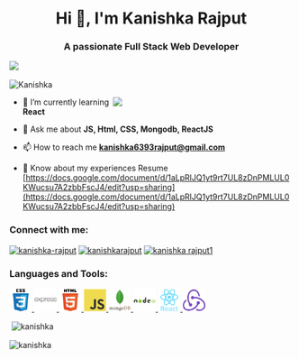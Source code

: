 
<h1 align="center">Hi 👋, I'm Kanishka Rajput </h1>
<h3 align="center">A passionate Full Stack Web Developer</h3>
<a align="center" href="https://github.com/shikha-max/readme-typing-svg"><img src="https://readme-typing-svg.herokuapp.com?lines=I'm+Aspiring+MERN+Stack+Developer;%20Enthusiastic%20and%20Motivated;I%20Always%20enjoy%20learning%20new%20things&center=true&width=800&height=60"></a>

<p align="left"> <img src="https://komarev.com/ghpvc/?username=rash6&label=Profile%20views&color=0e75b6&style=flat" alt="Kanishka" /> </p>

<img align="right" src="https://camo.githubusercontent.com/fae4b674aa5c53e9e47f1e52309676275b456869cbc75367e4118b0c9d8d3ae4/68747470733a2f2f6166702e6f72672e706b2f77702d636f6e74656e742f75706c6f6164732f323032312f30382f616d617a6f6e2d76612e676966" width="320px">

- 🌱 I’m currently learning **React**

- 💬 Ask me about **JS, Html, CSS, Mongodb, ReactJS**

- 📫 How to reach me **kanishka6393rajput@gmail.com**

- 📄 Know about my experiences Resume [https://docs.google.com/document/d/1aLpRlJQ1yt9rt7UL8zDnPMLUL0KWucsu7A2zbbFscJ4/edit?usp=sharing](https://docs.google.com/document/d/1aLpRlJQ1yt9rt7UL8zDnPMLUL0KWucsu7A2zbbFscJ4/edit?usp=sharing)

<h3 align="left">Connect with me:</h3>
<p align="left">
<a href="https://linkedin.com/in/kanishka-rajput" target="blank"><img align="center" src="https://raw.githubusercontent.com/rahuldkjain/github-profile-readme-generator/master/src/images/icons/Social/linked-in-alt.svg" alt="kanishka-rajput" height="30" width="40" /></a>
<a href="https://www.hackerrank.com/KanishkaRajputdj" target="blank"><img align="center" src="https://raw.githubusercontent.com/rahuldkjain/github-profile-readme-generator/master/src/images/icons/Social/hackerrank.svg" alt="kanishkarajput" height="30" width="40" /></a>
  <a href="https://leetcode.com/KanishkaRajput1/" target="blank"><img align="center" src="https://raw.githubusercontent.com/rahuldkjain/github-profile-readme-generator/master/src/images/icons/Social/leet-code.svg" alt="kanishka rajput1" height="30" width="40" /></a>
</p>

<h3 align="left">Languages and Tools:</h3>
<p align="left"> <a href="https://www.w3schools.com/css/" target="_blank" rel="noreferrer"> <img src="https://raw.githubusercontent.com/devicons/devicon/master/icons/css3/css3-original-wordmark.svg" alt="css3" width="40" height="40"/> </a> <a href="https://expressjs.com" target="_blank" rel="noreferrer"> <img src="https://raw.githubusercontent.com/devicons/devicon/master/icons/express/express-original-wordmark.svg" alt="express" width="40" height="40"/> </a> <a href="https://www.w3.org/html/" target="_blank" rel="noreferrer"> <img src="https://raw.githubusercontent.com/devicons/devicon/master/icons/html5/html5-original-wordmark.svg" alt="html5" width="40" height="40"/> </a> <a href="https://developer.mozilla.org/en-US/docs/Web/JavaScript" target="_blank" rel="noreferrer"> <img src="https://raw.githubusercontent.com/devicons/devicon/master/icons/javascript/javascript-original.svg" alt="javascript" width="40" height="40"/> </a> <a href="https://www.mongodb.com/" target="_blank" rel="noreferrer"> <img src="https://raw.githubusercontent.com/devicons/devicon/master/icons/mongodb/mongodb-original-wordmark.svg" alt="mongodb" width="40" height="40"/> </a> <a href="https://nodejs.org" target="_blank" rel="noreferrer"> <img src="https://raw.githubusercontent.com/devicons/devicon/master/icons/nodejs/nodejs-original-wordmark.svg" alt="nodejs" width="40" height="40"/> </a> <a href="https://reactjs.org/" target="_blank" rel="noreferrer"> <img src="https://raw.githubusercontent.com/devicons/devicon/master/icons/react/react-original-wordmark.svg" alt="react" width="40" height="40"/> </a> <a href="https://redux.js.org" target="_blank" rel="noreferrer"> <img src="https://raw.githubusercontent.com/devicons/devicon/master/icons/redux/redux-original.svg" alt="redux" width="40" height="40"/> </a> </p>

<p><img align="left" src="https://github-readme-stats.vercel.app/api/top-langs?username=KanishkaRajputd&show_icons=true&locale=en&layout=compact" alt="" /></p>

<p>&nbsp;<img align="center" src="https://github-readme-stats.vercel.app/api?username=KanishkaRajputd&show_icons=true&locale=en" alt="kanishka" /></p>

<p><img align="center" src="https://github-readme-streak-stats.herokuapp.com/?user=KanishkaRajputd&" alt="kanishka" /></p>
